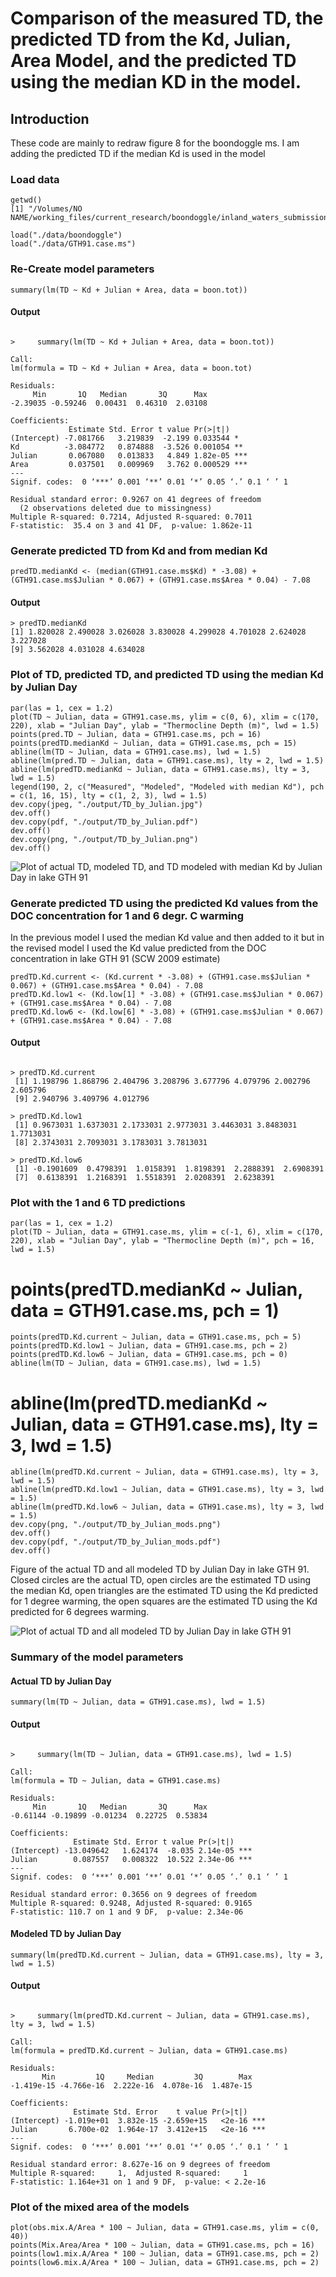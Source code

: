 # Comparison of the measured TD, the predicted TD from the Kd, Julian, Area Model, and the predicted TD using the median KD in the model.

## Introduction

These code are mainly to redraw figure 8 for the boondoggle ms.  I am adding the predicted TD if the median Kd is used in the model

### Load data

    getwd()
    [1] "/Volumes/NO NAME/working_files/current_research/boondoggle/inland_waters_submission/revisions/revision_analysis"

    load("./data/boondoggle")
    load("./data/GTH91.case.ms")

### Re-Create model parameters

    summary(lm(TD ~ Kd + Julian + Area, data = boon.tot))

#### Output

~~~~

>     summary(lm(TD ~ Kd + Julian + Area, data = boon.tot))

Call:
lm(formula = TD ~ Kd + Julian + Area, data = boon.tot)

Residuals:
     Min       1Q   Median       3Q      Max 
-2.39035 -0.59246  0.00431  0.46310  2.03108 

Coefficients:
             Estimate Std. Error t value Pr(>|t|)    
(Intercept) -7.081766   3.219839  -2.199 0.033544 *  
Kd          -3.084772   0.874888  -3.526 0.001054 ** 
Julian       0.067080   0.013833   4.849 1.82e-05 ***
Area         0.037501   0.009969   3.762 0.000529 ***
---
Signif. codes:  0 ‘***’ 0.001 ‘**’ 0.01 ‘*’ 0.05 ‘.’ 0.1 ‘ ’ 1 

Residual standard error: 0.9267 on 41 degrees of freedom
  (2 observations deleted due to missingness)
Multiple R-squared: 0.7214,	Adjusted R-squared: 0.7011 
F-statistic:  35.4 on 3 and 41 DF,  p-value: 1.862e-11

~~~~

### Generate predicted TD from Kd and from median Kd

    predTD.medianKd <- (median(GTH91.case.ms$Kd) * -3.08) + (GTH91.case.ms$Julian * 0.067) + (GTH91.case.ms$Area * 0.04) - 7.08

#### Output

    > predTD.medianKd
    [1] 1.820028 2.490028 3.026028 3.830028 4.299028 4.701028 2.624028 3.227028
    [9] 3.562028 4.031028 4.634028

### Plot of TD, predicted TD, and predicted TD using the median Kd by Julian Day

    
    par(las = 1, cex = 1.2)
    plot(TD ~ Julian, data = GTH91.case.ms, ylim = c(0, 6), xlim = c(170, 220), xlab = "Julian Day", ylab = "Thermocline Depth (m)", lwd = 1.5)
    points(pred.TD ~ Julian, data = GTH91.case.ms, pch = 16)
    points(predTD.medianKd ~ Julian, data = GTH91.case.ms, pch = 15)
    abline(lm(TD ~ Julian, data = GTH91.case.ms), lwd = 1.5)
    abline(lm(pred.TD ~ Julian, data = GTH91.case.ms), lty = 2, lwd = 1.5)
    abline(lm(predTD.medianKd ~ Julian, data = GTH91.case.ms), lty = 3, lwd = 1.5)
    legend(190, 2, c("Measured", "Modeled", "Modeled with median Kd"), pch = c(1, 16, 15), lty = c(1, 2, 3), lwd = 1.5)
    dev.copy(jpeg, "./output/TD_by_Julian.jpg")
    dev.off()
    dev.copy(pdf, "./output/TD_by_Julian.pdf")
    dev.off()
    dev.copy(png, "./output/TD_by_Julian.png")
    dev.off()

![Plot of actual TD, modeled TD, and TD modeled with median Kd by Julian Day in lake GTH 91](../output/TD_by_Julian.png)

### Generate predicted TD using the predicted Kd values from the DOC concentration for 1 and 6 degr. C warming

In the previous model I used the median Kd value and then added to it but in the revised model I used the Kd value predicted from the DOC concentration in lake GTH 91 (SCW 2009 estimate)
  
    predTD.Kd.current <- (Kd.current * -3.08) + (GTH91.case.ms$Julian * 0.067) + (GTH91.case.ms$Area * 0.04) - 7.08
    predTD.Kd.low1 <- (Kd.low[1] * -3.08) + (GTH91.case.ms$Julian * 0.067) + (GTH91.case.ms$Area * 0.04) - 7.08
    predTD.Kd.low6 <- (Kd.low[6] * -3.08) + (GTH91.case.ms$Julian * 0.067) + (GTH91.case.ms$Area * 0.04) - 7.08

#### Output

~~~~

> predTD.Kd.current
 [1] 1.198796 1.868796 2.404796 3.208796 3.677796 4.079796 2.002796 2.605796
 [9] 2.940796 3.409796 4.012796

> predTD.Kd.low1
 [1] 0.9673031 1.6373031 2.1733031 2.9773031 3.4463031 3.8483031 1.7713031
 [8] 2.3743031 2.7093031 3.1783031 3.7813031

> predTD.Kd.low6
 [1] -0.1901609  0.4798391  1.0158391  1.8198391  2.2888391  2.6908391
 [7]  0.6138391  1.2168391  1.5518391  2.0208391  2.6238391

~~~~

### Plot with the 1 and 6 TD predictions

    par(las = 1, cex = 1.2)
    plot(TD ~ Julian, data = GTH91.case.ms, ylim = c(-1, 6), xlim = c(170, 220), xlab = "Julian Day", ylab = "Thermocline Depth (m)", pch = 16, lwd = 1.5)
#    points(predTD.medianKd ~ Julian, data = GTH91.case.ms, pch = 1)
    points(predTD.Kd.current ~ Julian, data = GTH91.case.ms, pch = 5)
    points(predTD.Kd.low1 ~ Julian, data = GTH91.case.ms, pch = 2)
    points(predTD.Kd.low6 ~ Julian, data = GTH91.case.ms, pch = 0)
    abline(lm(TD ~ Julian, data = GTH91.case.ms), lwd = 1.5)
#    abline(lm(predTD.medianKd ~ Julian, data = GTH91.case.ms), lty = 3, lwd = 1.5)
    abline(lm(predTD.Kd.current ~ Julian, data = GTH91.case.ms), lty = 3, lwd = 1.5)
    abline(lm(predTD.Kd.low1 ~ Julian, data = GTH91.case.ms), lty = 3, lwd = 1.5)
    abline(lm(predTD.Kd.low6 ~ Julian, data = GTH91.case.ms), lty = 3, lwd = 1.5)
    dev.copy(png, "./output/TD_by_Julian_mods.png")
    dev.off()
    dev.copy(pdf, "./output/TD_by_Julian_mods.pdf")
    dev.off()

Figure of the actual TD and all modeled TD by Julian Day in lake GTH 91. Closed circles are the actual TD, open circles are the estimated TD using the median Kd, open triangles are the estimated TD using the Kd predicted for 1 degree warming, the open squares are the estimated TD using the Kd predicted for 6 degrees warming.

![Plot of actual TD and all modeled TD by Julian Day in lake GTH 91](../output/TD_by_Julian_mods.png)

### Summary of the model parameters

#### Actual TD by Julian Day

    summary(lm(TD ~ Julian, data = GTH91.case.ms), lwd = 1.5)

#### Output

~~~~

>     summary(lm(TD ~ Julian, data = GTH91.case.ms), lwd = 1.5)

Call:
lm(formula = TD ~ Julian, data = GTH91.case.ms)

Residuals:
     Min       1Q   Median       3Q      Max 
-0.61144 -0.19899 -0.01234  0.22725  0.53834 

Coefficients:
              Estimate Std. Error t value Pr(>|t|)    
(Intercept) -13.049642   1.624174  -8.035 2.14e-05 ***
Julian        0.087557   0.008322  10.522 2.34e-06 ***
---
Signif. codes:  0 ‘***’ 0.001 ‘**’ 0.01 ‘*’ 0.05 ‘.’ 0.1 ‘ ’ 1 

Residual standard error: 0.3656 on 9 degrees of freedom
Multiple R-squared: 0.9248,	Adjusted R-squared: 0.9165 
F-statistic: 110.7 on 1 and 9 DF,  p-value: 2.34e-06 

~~~~

#### Modeled TD by Julian Day

    summary(lm(predTD.Kd.current ~ Julian, data = GTH91.case.ms), lty = 3, lwd = 1.5)

#### Output

~~~~

>     summary(lm(predTD.Kd.current ~ Julian, data = GTH91.case.ms), lty = 3, lwd = 1.5)

Call:
lm(formula = predTD.Kd.current ~ Julian, data = GTH91.case.ms)

Residuals:
       Min         1Q     Median         3Q        Max 
-1.419e-15 -4.766e-16  2.222e-16  4.078e-16  1.487e-15 

Coefficients:
              Estimate Std. Error    t value Pr(>|t|)    
(Intercept) -1.019e+01  3.832e-15 -2.659e+15   <2e-16 ***
Julian       6.700e-02  1.964e-17  3.412e+15   <2e-16 ***
---
Signif. codes:  0 ‘***’ 0.001 ‘**’ 0.01 ‘*’ 0.05 ‘.’ 0.1 ‘ ’ 1 

Residual standard error: 8.627e-16 on 9 degrees of freedom
Multiple R-squared:     1,	Adjusted R-squared:     1 
F-statistic: 1.164e+31 on 1 and 9 DF,  p-value: < 2.2e-16 

~~~~

### Plot of the mixed area of the models

    plot(obs.mix.A/Area * 100 ~ Julian, data = GTH91.case.ms, ylim = c(0, 40))
    points(Mix.Area/Area * 100 ~ Julian, data = GTH91.case.ms, pch = 16)
    points(low1.mix.A/Area * 100 ~ Julian, data = GTH91.case.ms, pch = 2)
    points(low6.mix.A/Area * 100 ~ Julian, data = GTH91.case.ms, pch = 2)

